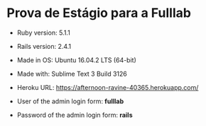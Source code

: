 # Prova de Estágio para a Fulllab

* Ruby version: 5.1.1

* Rails version: 2.4.1

* Made in OS: Ubuntu 16.04.2 LTS (64-bit)

* Made with: Sublime Text 3 Build 3126

* Heroku URL: https://afternoon-ravine-40365.herokuapp.com/

* User of the admin login form: **fulllab**

* Password of the admin login form: **rails**